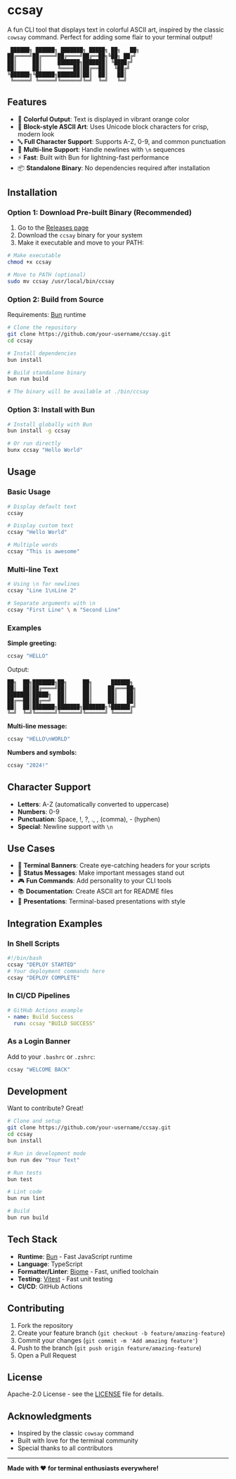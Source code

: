 # ccsay

A fun CLI tool that displays text in colorful ASCII art, inspired by the classic `cowsay` command. Perfect for adding some flair to your terminal output!

```
 ██████╗ ██████╗ ███████╗ █████╗ ██╗   ██╗
██╔════╝██╔════╝██╔════╝██╔══██╗╚██╗ ██╔╝
██║     ██║     ███████╗███████║ ╚████╔╝ 
██║     ██║     ╚════██║██╔══██║  ╚██╔╝  
╚██████╗╚██████╗███████║██║  ██║   ██║   
 ╚═════╝ ╚═════╝╚══════╝╚═╝  ╚═╝   ╚═╝   
```

## Features

- 🎨 **Colorful Output**: Text is displayed in vibrant orange color
- 📝 **Block-style ASCII Art**: Uses Unicode block characters for crisp, modern look
- 🔤 **Full Character Support**: Supports A-Z, 0-9, and common punctuation
- 📄 **Multi-line Support**: Handle newlines with `\n` sequences
- ⚡ **Fast**: Built with Bun for lightning-fast performance
- 📦 **Standalone Binary**: No dependencies required after installation

## Installation

### Option 1: Download Pre-built Binary (Recommended)

1. Go to the [Releases page](https://github.com/watany-dev/ccsay/releases)
2. Download the `ccsay` binary for your system
3. Make it executable and move to your PATH:

```bash
# Make executable
chmod +x ccsay

# Move to PATH (optional)
sudo mv ccsay /usr/local/bin/ccsay
```

### Option 2: Build from Source

Requirements: [Bun](https://bun.sh) runtime

```bash
# Clone the repository
git clone https://github.com/your-username/ccsay.git
cd ccsay

# Install dependencies
bun install

# Build standalone binary
bun run build

# The binary will be available at ./bin/ccsay
```

### Option 3: Install with Bun

```bash
# Install globally with Bun
bun install -g ccsay

# Or run directly
bunx ccsay "Hello World"
```

## Usage

### Basic Usage

```bash
# Display default text
ccsay

# Display custom text
ccsay "Hello World"

# Multiple words
ccsay "This is awesome"
```

### Multi-line Text

```bash
# Using \n for newlines
ccsay "Line 1\nLine 2"

# Separate arguments with \n
ccsay "First Line" \ n "Second Line"
```

### Examples

**Simple greeting:**
```bash
ccsay "HELLO"
```

Output:
```
██╗  ██╗███████╗██╗     ██╗      ██████╗ 
██║  ██║██╔════╝██║     ██║     ██╔═══██╗
███████║█████╗  ██║     ██║     ██║   ██║
██╔══██║██╔══╝  ██║     ██║     ██║   ██║
██║  ██║███████╗███████╗███████╗╚██████╔╝
╚═╝  ╚═╝╚══════╝╚══════╝╚══════╝ ╚═════╝ 
```

**Multi-line message:**
```bash
ccsay "HELLO\nWORLD"
```

**Numbers and symbols:**
```bash
ccsay "2024!"
```

## Character Support

- **Letters**: A-Z (automatically converted to uppercase)
- **Numbers**: 0-9
- **Punctuation**: Space, !, ?, ., , (comma), - (hyphen)
- **Special**: Newline support with `\n`

## Use Cases

- 🎉 **Terminal Banners**: Create eye-catching headers for your scripts
- 📝 **Status Messages**: Make important messages stand out
- 🎮 **Fun Commands**: Add personality to your CLI tools
- 📚 **Documentation**: Create ASCII art for README files
- 🎯 **Presentations**: Terminal-based presentations with style

## Integration Examples

### In Shell Scripts

```bash
#!/bin/bash
ccsay "DEPLOY STARTED"
# Your deployment commands here
ccsay "DEPLOY COMPLETE"
```

### In CI/CD Pipelines

```yaml
# GitHub Actions example
- name: Build Success
  run: ccsay "BUILD SUCCESS"
```

### As a Login Banner

Add to your `.bashrc` or `.zshrc`:
```bash
ccsay "WELCOME BACK"
```

## Development

Want to contribute? Great!

```bash
# Clone and setup
git clone https://github.com/your-username/ccsay.git
cd ccsay
bun install

# Run in development mode
bun run dev "Your Text"

# Run tests
bun test

# Lint code
bun run lint

# Build
bun run build
```

## Tech Stack

- **Runtime**: [Bun](https://bun.sh) - Fast JavaScript runtime
- **Language**: TypeScript
- **Formatter/Linter**: [Biome](https://biomejs.dev) - Fast, unified toolchain
- **Testing**: [Vitest](https://vitest.dev) - Fast unit testing
- **CI/CD**: GitHub Actions

## Contributing

1. Fork the repository
2. Create your feature branch (`git checkout -b feature/amazing-feature`)
3. Commit your changes (`git commit -m 'Add amazing feature'`)
4. Push to the branch (`git push origin feature/amazing-feature`)
5. Open a Pull Request

## License

Apache-2.0 License - see the [LICENSE](LICENSE) file for details.

## Acknowledgments

- Inspired by the classic `cowsay` command
- Built with love for the terminal community
- Special thanks to all contributors

---

**Made with ❤️ for terminal enthusiasts everywhere!**